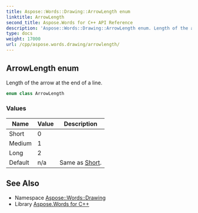 ```yaml
---
title: Aspose::Words::Drawing::ArrowLength enum
linktitle: ArrowLength
second_title: Aspose.Words for C++ API Reference
description: 'Aspose::Words::Drawing::ArrowLength enum. Length of the arrow at the end of a line in C++.'
type: docs
weight: 17000
url: /cpp/aspose.words.drawing/arrowlength/
---
```

## ArrowLength enum


Length of the arrow at the end of a line.

```cpp
enum class ArrowLength
```

### Values

| Name | Value | Description |
| --- | --- | --- |
| Short | 0 |  |
| Medium | 1 |  |
| Long | 2 |  |
| Default | n/a | Same as [Short](./). |


## See Also

* Namespace [Aspose::Words::Drawing](../)
* Library [Aspose.Words for C++](../../)
